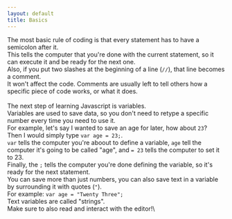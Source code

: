 ```yaml
---
layout: default
title: Basics
---
```


The most basic rule of coding is that every statement has to have a semicolon after it.\
This tells the computer that you're done with the current statement, so it can execute it and be ready for the next one.\
Also, if you put two slashes at the beginning of a line (`//`), that line becomes a comment.\
It won't affect the code. Comments are usually left to tell others how a specific piece of code works, or what it does.\
\
The next step of learning Javascript is variables.\
Variables are used to save data, so you don't need to retype a specific number every time you need to use it.\
For example, let's say I wanted to save an age for later, how about `23`?\
Then I would simply type `var age = 23;`.\
`var` tells the computer you're aboout to define a variable, `age` tell the computer it's going to be called "age", and `= 23` tells the computer to set it to 23.\
Finally, the `;` tells the computer you're done defining the variable, so it's ready for the next statement.
\
You can save more than just numbers, you can also save text in a variable by surrounding it with quotes (`"`).\
For example: `var age = "Twenty Three";`\
Text variables are called "strings".\
Make sure to also read and interact with the editor!\